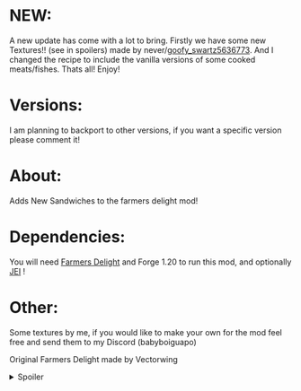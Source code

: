 # NEW:

A new update has come with a lot to bring. Firstly we have some new Textures!! (see in spoilers) made by never/[goofy_swartz5636773](https://www.curseforge.com/members/goofy_swartz5636773/projects). And I changed the recipe to include the vanilla versions of some cooked meats/fishes. Thats all! Enjoy!

# Versions:

I am planning to backport to other versions, if you want a specific version please comment it!

# About:

Adds New Sandwiches to the farmers delight mod!

# Dependencies:

You will need [Farmers Delight](https://modrinth.com/mod/farmers-delight) and Forge 1.20 to run this mod, and optionally [JEI](https://modrinth.com/mod/jei) !

# Other:

Some textures by me, if you would like to make your own for the mod feel free and send them to my Discord (babyboiguapo) 

Original Farmers Delight made by Vectorwing


<details>
<summary>Spoiler</summary>

# Content:

![New Sandwiches](https://cdn.modrinth.com/data/cached_images/86fa484ee60347e81b632fad75788e839f4e66e6.png)

(As you can see you can now use the vanilla versions!)

Ham Sandwich: The easiest sandwich to make, good for food in a hurry! Made using 2 pieces of ham!

Bacon And Egg Sandwich: The typical breakfest, Made using Cooked Bacon and Fried Egg the most brilliant breakfest you can have!

Cooked Salmon Sandwich: From the olden Scandinavian times, the salmon sandwich is the best way to start the day, rich with flavor and nutrients made with 2 Cooked Salmon Slices!

Tomato And Lettuce Sandwich: Feeling Healthy? The Tomato And Lettuce Sandwich is great to get your healthy supplements while having great taste! Made using a Tomato an Cabbage

Cooked Cod Sandwich: From the North of Germany the Cod Sandwich can be made using 2 Cooked Cod Slices and is great for a lunch! 

Mutton Sandwich: Filled with taste the mutton sandwich will be a great sandwich for the day, made using Cooked Mutton Chops!

</details>
